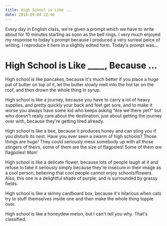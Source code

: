 ```yaml
---
title: High School is Like ...
date: 2014-09-04 22:40
---
```


Every day in English class, we're given a prompt which we have to write about for 10 minutes starting as soon as the bell rings. I very much enjoyed my response to today's prompt because I produced a very surreal peice of writing. I reproduce it here in a slightly edited form. Today's prompt was...

# High School is Like ____,  Because ...

High school is like pancakes, because it's much better if you place a huge pat of butter on top of it, let the butter slowly melt into the hot tar on the roof, and then drown the whole thing in syrup.

High school is like a journey, because you have to carry a lot of heavy supplies, and pretty quickly your back and feet get sore, and to make it worse you always have some kid who keeps asking "Are we there yet?" but who doesn't really care about the destination, just about getting the journey over with, because they're getting tired already.

High school is like a bee, because it produces honey and can sting you if you disturb its nest. Have you ever seen a swarm of high schools? Those things are *huge!* They could seriously mess somebody up with all those stingers of theirs, some of them are the size of flagpoles! Some of them *are* flagpoles! *Man!*

High school is like a delicate flower, because lots of people laugh at it and refuse to take it seriously simply because they're insecure in their image as a cool person, believing that cool people cannot enjoy schools/flowers. Also, this one is a delightful shade of purple, and is surrounded by grassy fields.

High school is like a skinny cardboard box, because it's hilarious when cats try to stuff themselves inside one and then make the whole thing topple over.

High school is like a honeydew melon, but I can't tell you why. That's classified.